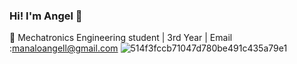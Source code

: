 ### Hi! I'm Angel 👋

🔭 Mechatronics Engineering student | 3rd Year | Email :manaloangell@gmail.com
![514f3fccb71047d780be491c435a79e1](https://github.com/manaloanghell/manaloanghell/assets/157549014/e2ab85a8-7374-4997-b139-e97fba086db3)


